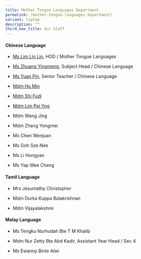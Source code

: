 ```yaml
---
title: Mother Tongue Languages Department
permalink: /mother-tongue-languages-department/
variant: tiptap
description: ""
third_nav_title: Our Staff
---
```

<h4><strong>Chinese Language</strong></h4>
<ul data-tight="true" class="tight">
<li>
<p><a href="mailto:lim_lin_lin@moe.edu.sg" rel="noopener nofollow" target="_blank">Ms Lim Lin Lin</a>,
HOD / Mother Tongue Languages</p>
</li>
<li>
<p><a href="mailto:zhuang_yingmeng@moe.edu.sg" rel="noopener nofollow" target="_blank">Ms Zhuang Yingmeng</a>,
Subject Head / Chinese Language</p>
</li>
<li>
<p><a href="mailto:yuan_pin@moe.edu.sg" rel="noopener nofollow" target="_blank">Ms Yuan Pin</a>,
Senior Teacher / Chinese Language</p>
</li>
<li>
<p><a href="mailto:hu_min@moe.edu.sg" rel="noopener nofollow" target="_blank">Mdm Hu Min</a>
</p>
</li>
<li>
<p><a href="mailto:shi_fudi@moe.edu.sg" rel="noopener nofollow" target="_blank">Mdm Shi Fudi</a>
</p>
</li>
<li>
<p><a href="mailto:lim_pei_yng@moe.edu.sg" rel="noopener nofollow" target="_blank">Mdm Lim Pei Yng</a>
</p>
</li>
<li>
<p>Mdm Wang Jing</p>
</li>
<li>
<p>Mdm Zhang Yongmei</p>
</li>
<li>
<p>Ms Chen Wenjuan</p>
</li>
<li>
<p>Ms Goh Sze Nee</p>
</li>
<li>
<p>Ms Li Hongyan</p>
</li>
<li>
<p>Ms Yap Wee Cheng</p>
</li>
</ul>
<h4><strong>Tamil Language</strong></h4>
<ul data-tight="true" class="tight">
<li>
<p>Mrs Jesumathy Christopher</p>
</li>
<li>
<p>Mdm Durka Kuppa Balakrishnan</p>
</li>
<li>
<p>Mdm Vijayalakshmi</p>
</li>
</ul>
<h4><strong>Malay Language</strong></h4>
<ul data-tight="true" class="tight">
<li>
<p>Ms Tengku Nurhudah Bte T M Khalib</p>
</li>
<li>
<p>Mdm Nur Zetty Bte Abd Kadir, Assistant Year Head / Sec 4</p>
</li>
<li>
<p>Ms Ewanny Binte Alwi</p>
</li>
</ul>
<p></p>